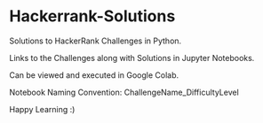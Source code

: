# Hackerrank-Solutions

Solutions to HackerRank Challenges in Python.

Links to the Challenges along with Solutions in Jupyter Notebooks.

Can be viewed and executed in Google Colab. 

Notebook Naming Convention:
ChallengeName_DifficultyLevel

Happy Learning :)
